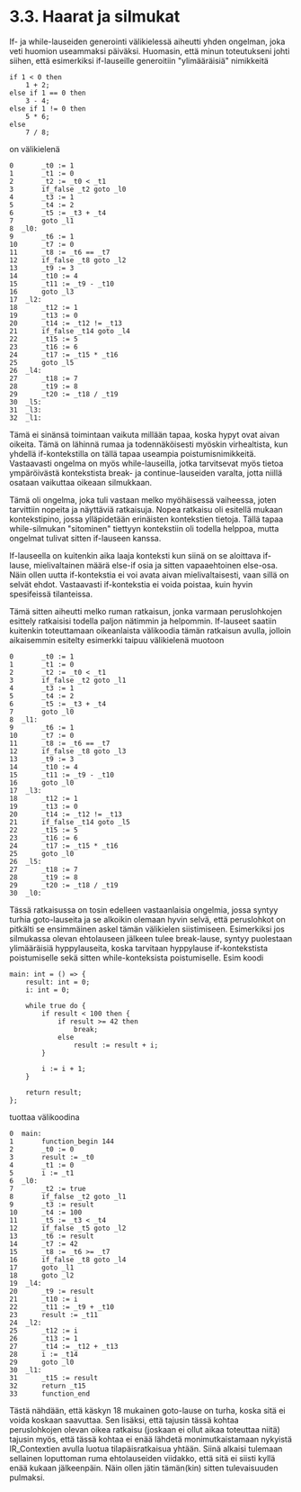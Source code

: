 # 3.3. Haarat ja silmukat

If- ja while-lauseiden generointi välikielessä aiheutti yhden ongelman, joka
veti huomion useammaksi päiväksi. Huomasin, että minun toteutukseni johti
siihen, että esimerkiksi if-lauseille generoitiin "ylimääräisiä" nimikkeitä

```
if 1 < 0 then
    1 + 2;
else if 1 == 0 then
    3 - 4;
else if 1 != 0 then
    5 * 6;
else
    7 / 8;
```

on välikielenä

```
0       _t0 := 1
1       _t1 := 0
2       _t2 := _t0 < _t1
3       if_false _t2 goto _l0
4       _t3 := 1
5       _t4 := 2
6       _t5 := _t3 + _t4
7       goto _l1
8  _l0:
9       _t6 := 1
10      _t7 := 0
11      _t8 := _t6 == _t7
12      if_false _t8 goto _l2
13      _t9 := 3
14      _t10 := 4
15      _t11 := _t9 - _t10
16      goto _l3
17  _l2:
18      _t12 := 1
19      _t13 := 0
20      _t14 := _t12 != _t13
21      if_false _t14 goto _l4
22      _t15 := 5
23      _t16 := 6
24      _t17 := _t15 * _t16
25      goto _l5
26  _l4:
27      _t18 := 7
28      _t19 := 8
29      _t20 := _t18 / _t19
30  _l5:
31  _l3:
32  _l1:
```

Tämä ei sinänsä toimintaan vaikuta millään tapaa, koska hypyt ovat aivan
oikeita. Tämä on lähinnä rumaa ja todennäköisesti myöskin virhealtista,
kun yhdellä if-kontekstilla on tällä tapaa useampia poistumisnimikkeitä.
Vastaavasti ongelma on myös while-lauseilla, jotka tarvitsevat myös tietoa
ympäröivästä kontekstista break- ja continue-lauseiden varalta, jotta
niillä osataan vaikuttaa oikeaan silmukkaan.

Tämä oli ongelma, joka tuli vastaan melko myöhäisessä vaiheessa, joten
tarvittiin nopeita ja näyttäviä ratkaisuja. Nopea ratkaisu oli esitellä
mukaan kontekstipino, jossa ylläpidetään erinäisten kontekstien tietoja.
Tällä tapaa while-silmukan "sitominen" tiettyyn kontekstiin oli todella
helppoa, mutta ongelmat tulivat sitten if-lauseen kanssa.

If-lauseella on kuitenkin aika laaja konteksti kun siinä on se aloittava
if-lause, mielivaltainen määrä else-if osia ja sitten vapaaehtoinen else-osa.
Näin ollen uutta if-kontekstia ei voi avata aivan mielivaltaisesti, vaan
sillä on selvät ehdot. Vastaavasti if-kontekstia ei voida poistaa, kuin
hyvin spesifeissä tilanteissa.

Tämä sitten aiheutti melko ruman ratkaisun, jonka varmaan peruslohkojen
esittely ratkaisisi todella paljon nätimmin ja helpommin. If-lauseet saatiin
kuitenkin toteuttamaan oikeanlaista välikoodia tämän ratkaisun avulla, jolloin
aikaisemmin esitelty esimerkki taipuu välikielenä muotoon

```
0       _t0 := 1
1       _t1 := 0
2       _t2 := _t0 < _t1
3       if_false _t2 goto _l1
4       _t3 := 1
5       _t4 := 2
6       _t5 := _t3 + _t4
7       goto _l0
8  _l1:
9       _t6 := 1
10      _t7 := 0
11      _t8 := _t6 == _t7
12      if_false _t8 goto _l3
13      _t9 := 3
14      _t10 := 4
15      _t11 := _t9 - _t10
16      goto _l0
17  _l3:
18      _t12 := 1
19      _t13 := 0
20      _t14 := _t12 != _t13
21      if_false _t14 goto _l5
22      _t15 := 5
23      _t16 := 6
24      _t17 := _t15 * _t16
25      goto _l0
26  _l5:
27      _t18 := 7
28      _t19 := 8
29      _t20 := _t18 / _t19
30  _l0:
```

Tässä ratkaisussa on tosin edelleen vastaanlaisia ongelmia, jossa syntyy turhia
goto-lauseita ja se alkoikin olemaan hyvin selvä, että peruslohkot on pitkälti
se ensimmäinen askel tämän välikielen siistimiseen. Esimerkiksi jos silmukassa
olevan ehtolauseen jälkeen tulee break-lause, syntyy puolestaan ylimääräisiä
hyppylauseita, koska tarvitaan hyppylause if-kontekstista poistumiselle sekä
sitten while-konteksista poistumiselle. Esim koodi

```
main: int = () => {
    result: int = 0;
    i: int = 0;

    while true do {
        if result < 100 then {
            if result >= 42 then
                break;
            else
                result := result + i;
        }

        i := i + 1;
    }

    return result;
};
```

tuottaa välikoodina

```
0  main:
1       function_begin 144
2       _t0 := 0
3       result := _t0
4       _t1 := 0
5       i := _t1
6  _l0:
7       _t2 := true
8       if_false _t2 goto _l1
9       _t3 := result
10      _t4 := 100
11      _t5 := _t3 < _t4
12      if_false _t5 goto _l2
13      _t6 := result
14      _t7 := 42
15      _t8 := _t6 >= _t7
16      if_false _t8 goto _l4
17      goto _l1
18      goto _l2
19  _l4:
20      _t9 := result
21      _t10 := i
22      _t11 := _t9 + _t10
23      result := _t11
24  _l2:
25      _t12 := i
26      _t13 := 1
27      _t14 := _t12 + _t13
28      i := _t14
29      goto _l0
30  _l1:
31      _t15 := result
32      return _t15
33      function_end
```

Tästä nähdään, että käskyn 18 mukainen goto-lause on turha, koska sitä ei
voida koskaan saavuttaa. Sen lisäksi, että tajusin tässä kohtaa peruslohkojen
olevan oikea ratkaisu (joskaan ei ollut aikaa toteuttaa niitä) tajusin myös,
että tässä kohtaa ei enää lähdetä monimutkaistamaan nykyistä IR_Contextien
avulla luotua tilapäisratkaisua yhtään. Siinä alkaisi tulemaan sellainen
loputtoman ruma ehtolauseiden viidakko, että sitä ei siisti kyllä enää kukaan
jälkeenpäin. Näin ollen jätin tämän(kin) sitten tulevaisuuden pulmaksi.
